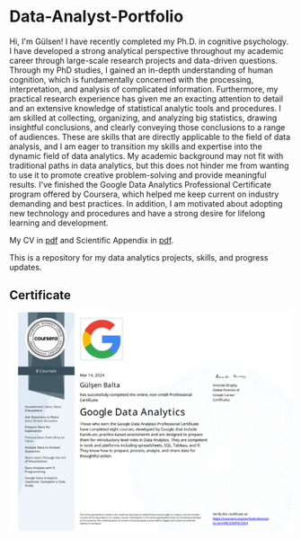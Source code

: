 # Data-Analyst-Portfolio
Hi, I'm Gülsen! I have recently completed my Ph.D. in cognitive psychology. I have developed a strong analytical perspective throughout my academic career through large-scale research projects and data-driven questions. Through my PhD studies, I gained an in-depth understanding of human cognition, which is fundamentally concerned with the processing, interpretation, and analysis of complicated information. Furthermore, my practical research experience has given me an exacting attention to detail and an extensive knowledge of statistical analytic tools and procedures. I am skilled at collecting, organizing, and analyzing big statistics, drawing insightful conclusions, and clearly conveying those conclusions to a range of audiences. These are skills that are directly applicable to the field of data analysis, and I am eager to transition my skills and expertise into the dynamic field of data analytics. My academic background may not fit with traditional paths in data analytics, but this does not hinder me from wanting to use it to promote creative problem-solving and provide meaningful results. I've finished the Google Data Analytics Professional Certificate program offered by Coursera, which helped me keep current on industry demanding and best practices. In addition, I am motivated about adopting new technology and procedures and have a strong desire for lifelong learning and development.

My CV in [pdf](https://github.com/gulsenblt/Data-Analyst-Portfolio/blob/main/CV%20Gulsen%20Balta.pdf) and Scientific Appendix in [pdf](https://github.com/gulsenblt/Data-Analyst-Portfolio/blob/main/Scientific%20Appendix.pdf).

This is a repository for my data analytics projects, skills, and progress updates.

<h2>Certificate</h2>

![](https://github.com/gulsenblt/Data-Analyst-Portfolio/blob/e84deb5cc6a1733c2689ca540bbc4f8ed3940c52/Google%20Data%20Analytics.svg)

